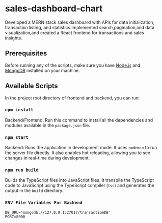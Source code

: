 # sales-dashboard-chart
Developed a MERN stack sales dashboard with APIs for data initialization, transaction listing, and statistics.Implemented search,pagination,and data visualization,and created a React frontend for transactions and sales insights.

## Prerequisites

Before running any of the scripts, make sure you have [Node.js](https://nodejs.org/) and [MongoDB](https://www.mongodb.com/try/download/community) installed on your machine.

## Available Scripts

In the project root directory of frontend and backend, you can run:

### `npm install`

Backend/Frontend: Run this command to install all the dependencies and modules available in the `package.json` file.

### `npm start`

Backend: Runs the application in development mode. It uses `nodemon` to run the server file directly. It also enables hot reloading, allowing you to see changes in real-time during development.

### `npm run build`

Builds the TypeScript files into JavaScript files. It transpile the TypeScript code to JavaScript using the TypeScript compiler (`tsc`) and generates the output in the `build` directory.

### `ENV File Variables For Backend`
```
DB_URL='mongodb://127.0.0.1:27017/transactionDB'
PORT=8000
```
